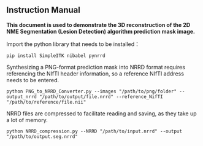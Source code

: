 ## Instruction Manual

**This document is used to demonstrate the 3D reconstruction of the 2D NME Segmentation (Lesion Detection) algorithm prediction mask image.**

Import the python library that needs to be installed：
```
pip install SimpleITK nibabel pynrrd
```

Synthesizing a PNG-format prediction mask into NRRD format requires referencing the NIfTI header information, so a reference NIfTI address needs to be entered.
```
python PNG_to_NRRD_Converter.py --images "/path/to/png/folder" --output_nrrd "/path/to/output/file.nrrd" --reference_NifTI "/path/to/reference/file.nii"
```

NRRD files are compressed to facilitate reading and saving, as they take up a lot of memory.
```
python NRRD_compression.py --NRRD "/path/to/input.nrrd" --output "/path/to/output.seg.nrrd"
```

